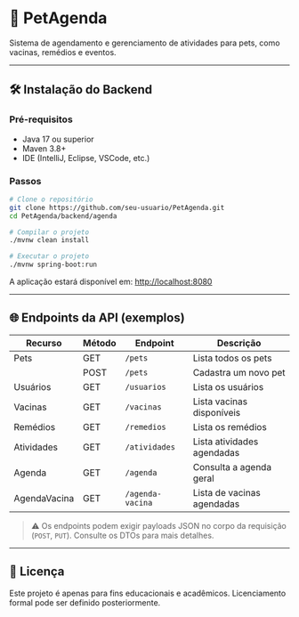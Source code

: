 # 🐾 PetAgenda

Sistema de agendamento e gerenciamento de atividades para pets, como vacinas, remédios e eventos.

---

## 🛠️ Instalação do Backend

### Pré-requisitos

- Java 17 ou superior
- Maven 3.8+
- IDE (IntelliJ, Eclipse, VSCode, etc.)

### Passos

```bash
# Clone o repositório
git clone https://github.com/seu-usuario/PetAgenda.git
cd PetAgenda/backend/agenda

# Compilar o projeto
./mvnw clean install

# Executar o projeto
./mvnw spring-boot:run
```

A aplicação estará disponível em: [http://localhost:8080](http://localhost:8080)

---

## 🌐 Endpoints da API (exemplos)

| Recurso       | Método | Endpoint                      | Descrição                         |
|---------------|--------|-------------------------------|-----------------------------------|
| Pets          | GET    | `/pets`                       | Lista todos os pets               |
|               | POST   | `/pets`                       | Cadastra um novo pet              |
| Usuários      | GET    | `/usuarios`                   | Lista os usuários                 |
| Vacinas       | GET    | `/vacinas`                    | Lista vacinas disponíveis         |
| Remédios      | GET    | `/remedios`                   | Lista os remédios                 |
| Atividades    | GET    | `/atividades`                 | Lista atividades agendadas        |
| Agenda        | GET    | `/agenda`                     | Consulta a agenda geral           |
| AgendaVacina  | GET    | `/agenda-vacina`              | Lista de vacinas agendadas        |

> ⚠️ Os endpoints podem exigir payloads JSON no corpo da requisição (`POST`, `PUT`). Consulte os DTOs para mais detalhes.

---

## 📄 Licença

Este projeto é apenas para fins educacionais e acadêmicos. Licenciamento formal pode ser definido posteriormente.
